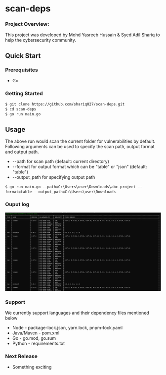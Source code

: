 # scan-deps

### Project Overview:

This project was developed by Mohd Yasreeb Hussain & Syed Adil Shariq to help the cybersecurity community.

## Quick Start

### Prerequisites
* Go

### Getting Started
```
$ git clone https://github.com/shariq027/scan-deps.git
$ cd scan-deps
$ go run main.go
```

## Usage

The above run would scan the current folder for vulnerabilities by default. Following arguments can be used to specify the scan path, output format and output path.
* --path for scan path (default: current directory) 
* --format for output format which can be "table" or "json"  (default: "table")
* --output_path for specifying output path
```
$ go run main.go --path=C:\Users\user\Downloads\abc-project --format=table --output_path=C:\Users\user\Downloads
```
### Ouput log
![alt text](https://github.com/shariq027/scan-deps/blob/master/docs/images/demo-shot.png)

### Support

We currently support languages and their dependency files mentioned below
* Node - package-lock.json, yarn.lock, pnpm-lock.yaml
* Java/Maven - pom.xml
* Go - go.mod, go.sum
* Python - requirements.txt

### Next Release
* Something exciting
